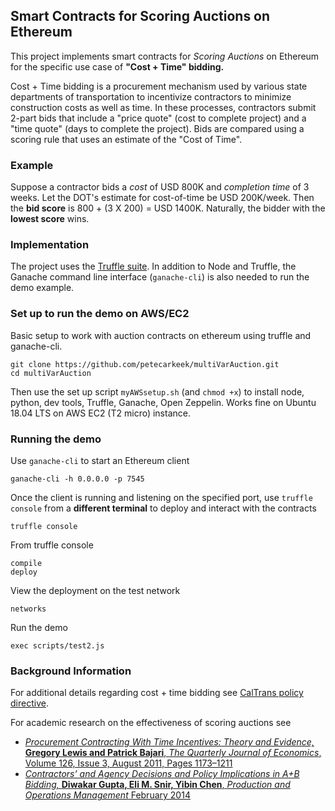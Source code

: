## Smart Contracts for Scoring Auctions on Ethereum 

This project implements smart contracts for *Scoring Auctions* on Ethereum for the specific use case of  **"Cost + Time" bidding.** 

Cost + Time bidding is a procurement mechanism used by various state departments of transportation to incentivize contractors to minimize construction costs as well as time. In these processes, contractors submit 2-part bids that include a "price quote" (cost to complete project) and a "time quote" (days to complete the project). Bids are compared using a scoring rule that uses an estimate of the "Cost of Time". 

### Example
Suppose a contractor bids a *cost* of USD 800K and *completion time*  of 3 weeks. Let the DOT's estimate for cost-of-time be USD 200K/week. Then  the **bid score** is 800 + (3 X 200) = USD 1400K. Naturally, the bidder with the **lowest score** wins. 



### Implementation

The project uses the [Truffle suite](https://truffleframework.com/). In addition to Node and Truffle, the Ganache command line interface (`ganache-cli`) is also needed to run the demo example.  

### Set up to run the demo on AWS/EC2

Basic setup to work with auction contracts on ethereum using truffle and ganache-cli.

	git clone https://github.com/petecarkeek/multiVarAuction.git  
	cd multiVarAuction

Then use the set up script `myAWSsetup.sh` (and `chmod +x`) to install node, python, dev tools, Truffle, Ganache, 
Open Zeppelin. Works fine on Ubuntu 18.04 LTS on AWS EC2 (T2 micro) instance.

### Running the demo

Use `ganache-cli` to start an Ethereum client

	ganache-cli -h 0.0.0.0 -p 7545

Once the client is running and listening on the specified port, use `truffle console` from a **different terminal** to deploy and interact with the contracts

	truffle console

From truffle console

	compile
	deploy

View the deployment on the test network

	networks

Run the demo

	exec scripts/test2.js

### Background Information

For additional  details regarding cost + time bidding  see [CalTrans policy directive](http://www.dot.ca.gov/pd/directive/PD-14-Cost-and-Time-Bidding.pdf). 


For academic research on the effectiveness of scoring auctions see 
* [*Procurement Contracting With Time Incentives: Theory and Evidence,* **Gregory Lewis and Patrick Bajari**, *The Quarterly Journal of Economics*, Volume 126, Issue 3, August 2011, Pages 1173–1211](https://doi.org/10.1093/qje/qjr026)
* [*Contractors’ and Agency Decisions and Policy Implications in A+B Bidding,* **Diwakar Gupta, Eli M. Snir,  Yibin Chen**, *Production and Operations Management* February 2014](https://doi.org/10.1111/poms.12217)
